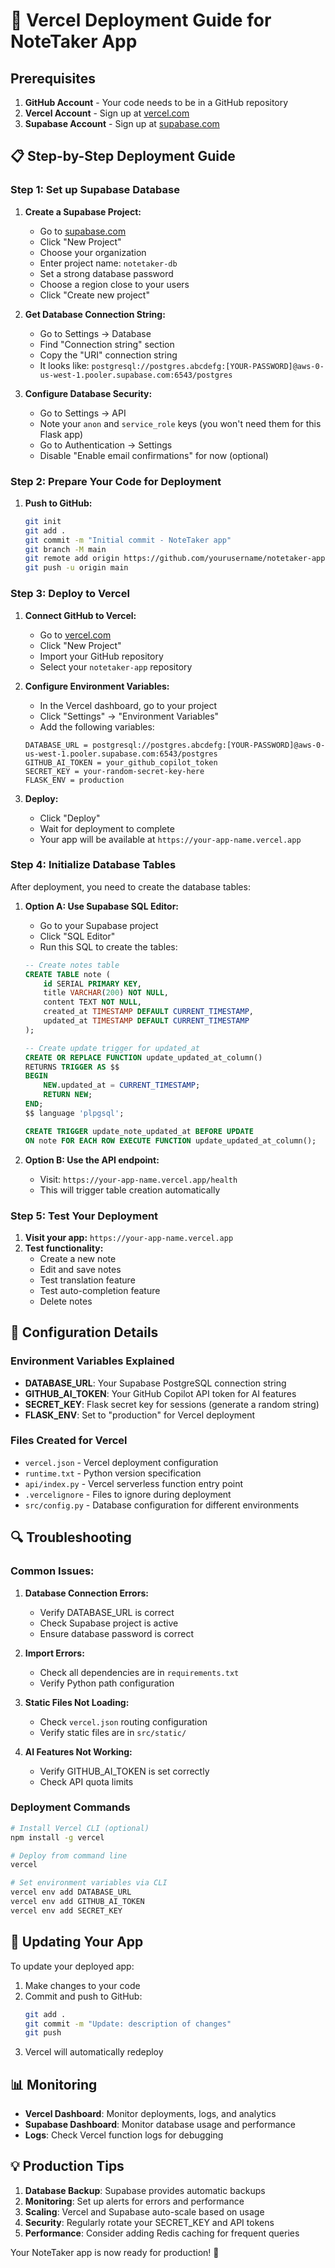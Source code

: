 # 🚀 Vercel Deployment Guide for NoteTaker App

## Prerequisites

1. **GitHub Account** - Your code needs to be in a GitHub repository
2. **Vercel Account** - Sign up at [vercel.com](https://vercel.com)
3. **Supabase Account** - Sign up at [supabase.com](https://supabase.com)

## 📋 Step-by-Step Deployment Guide

### Step 1: Set up Supabase Database

1. **Create a Supabase Project:**
   - Go to [supabase.com](https://supabase.com)
   - Click "New Project"
   - Choose your organization
   - Enter project name: `notetaker-db`
   - Set a strong database password
   - Choose a region close to your users
   - Click "Create new project"

2. **Get Database Connection String:**
   - Go to Settings → Database
   - Find "Connection string" section
   - Copy the "URI" connection string
   - It looks like: `postgresql://postgres.abcdefg:[YOUR-PASSWORD]@aws-0-us-west-1.pooler.supabase.com:6543/postgres`

3. **Configure Database Security:**
   - Go to Settings → API
   - Note your `anon` and `service_role` keys (you won't need them for this Flask app)
   - Go to Authentication → Settings
   - Disable "Enable email confirmations" for now (optional)

### Step 2: Prepare Your Code for Deployment

1. **Push to GitHub:**
   ```bash
   git init
   git add .
   git commit -m "Initial commit - NoteTaker app"
   git branch -M main
   git remote add origin https://github.com/yourusername/notetaker-app.git
   git push -u origin main
   ```

### Step 3: Deploy to Vercel

1. **Connect GitHub to Vercel:**
   - Go to [vercel.com](https://vercel.com)
   - Click "New Project"
   - Import your GitHub repository
   - Select your `notetaker-app` repository

2. **Configure Environment Variables:**
   - In the Vercel dashboard, go to your project
   - Click "Settings" → "Environment Variables"
   - Add the following variables:

   ```
   DATABASE_URL = postgresql://postgres.abcdefg:[YOUR-PASSWORD]@aws-0-us-west-1.pooler.supabase.com:6543/postgres
   GITHUB_AI_TOKEN = your_github_copilot_token
   SECRET_KEY = your-random-secret-key-here
   FLASK_ENV = production
   ```

3. **Deploy:**
   - Click "Deploy"
   - Wait for deployment to complete
   - Your app will be available at `https://your-app-name.vercel.app`

### Step 4: Initialize Database Tables

After deployment, you need to create the database tables:

1. **Option A: Use Supabase SQL Editor:**
   - Go to your Supabase project
   - Click "SQL Editor"
   - Run this SQL to create the tables:

   ```sql
   -- Create notes table
   CREATE TABLE note (
       id SERIAL PRIMARY KEY,
       title VARCHAR(200) NOT NULL,
       content TEXT NOT NULL,
       created_at TIMESTAMP DEFAULT CURRENT_TIMESTAMP,
       updated_at TIMESTAMP DEFAULT CURRENT_TIMESTAMP
   );

   -- Create update trigger for updated_at
   CREATE OR REPLACE FUNCTION update_updated_at_column()
   RETURNS TRIGGER AS $$
   BEGIN
       NEW.updated_at = CURRENT_TIMESTAMP;
       RETURN NEW;
   END;
   $$ language 'plpgsql';

   CREATE TRIGGER update_note_updated_at BEFORE UPDATE
   ON note FOR EACH ROW EXECUTE FUNCTION update_updated_at_column();
   ```

2. **Option B: Use the API endpoint:**
   - Visit: `https://your-app-name.vercel.app/health`
   - This will trigger table creation automatically

### Step 5: Test Your Deployment

1. **Visit your app:** `https://your-app-name.vercel.app`
2. **Test functionality:**
   - Create a new note
   - Edit and save notes
   - Test translation feature
   - Test auto-completion feature
   - Delete notes

## 🔧 Configuration Details

### Environment Variables Explained

- **DATABASE_URL**: Your Supabase PostgreSQL connection string
- **GITHUB_AI_TOKEN**: Your GitHub Copilot API token for AI features
- **SECRET_KEY**: Flask secret key for sessions (generate a random string)
- **FLASK_ENV**: Set to "production" for Vercel deployment

### Files Created for Vercel

- `vercel.json` - Vercel deployment configuration
- `runtime.txt` - Python version specification
- `api/index.py` - Vercel serverless function entry point
- `.vercelignore` - Files to ignore during deployment
- `src/config.py` - Database configuration for different environments

## 🔍 Troubleshooting

### Common Issues:

1. **Database Connection Errors:**
   - Verify DATABASE_URL is correct
   - Check Supabase project is active
   - Ensure database password is correct

2. **Import Errors:**
   - Check all dependencies are in `requirements.txt`
   - Verify Python path configuration

3. **Static Files Not Loading:**
   - Check `vercel.json` routing configuration
   - Verify static files are in `src/static/`

4. **AI Features Not Working:**
   - Verify GITHUB_AI_TOKEN is set correctly
   - Check API quota limits

### Deployment Commands

```bash
# Install Vercel CLI (optional)
npm install -g vercel

# Deploy from command line
vercel

# Set environment variables via CLI
vercel env add DATABASE_URL
vercel env add GITHUB_AI_TOKEN
vercel env add SECRET_KEY
```

## 🔄 Updating Your App

To update your deployed app:

1. Make changes to your code
2. Commit and push to GitHub:
   ```bash
   git add .
   git commit -m "Update: description of changes"
   git push
   ```
3. Vercel will automatically redeploy

## 📊 Monitoring

- **Vercel Dashboard**: Monitor deployments, logs, and analytics
- **Supabase Dashboard**: Monitor database usage and performance
- **Logs**: Check Vercel function logs for debugging

## 💡 Production Tips

1. **Database Backup**: Supabase provides automatic backups
2. **Monitoring**: Set up alerts for errors and performance
3. **Scaling**: Vercel and Supabase auto-scale based on usage
4. **Security**: Regularly rotate your SECRET_KEY and API tokens
5. **Performance**: Consider adding Redis caching for frequent queries

Your NoteTaker app is now ready for production! 🎉